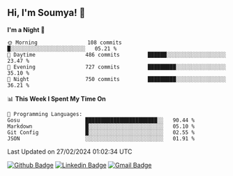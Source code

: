 ## Hi, I'm Soumya! 👋

<!--START_SECTION:waka-->
**I'm a Night 🦉** 

```text
🌞 Morning                108 commits         █░░░░░░░░░░░░░░░░░░░░░░░░   05.21 % 
🌆 Daytime                486 commits         ██████░░░░░░░░░░░░░░░░░░░   23.47 % 
🌃 Evening                727 commits         █████████░░░░░░░░░░░░░░░░   35.10 % 
🌙 Night                  750 commits         █████████░░░░░░░░░░░░░░░░   36.21 % 
```


📊 **This Week I Spent My Time On** 

```text
💬 Programming Languages: 
Gosu                     ███████████████████████░░   90.44 % 
Markdown                 █░░░░░░░░░░░░░░░░░░░░░░░░   05.10 % 
Git Config               █░░░░░░░░░░░░░░░░░░░░░░░░   02.55 % 
JSON                     ░░░░░░░░░░░░░░░░░░░░░░░░░   01.91 % 
```


 Last Updated on 27/02/2024 01:02:34 UTC
<!--END_SECTION:waka-->

[![Github Badge](https://img.shields.io/badge/-rubyruins-grey?style=for-the-badge&logo=github&logoColor=white&link=https://github.com/rubyruins/)](https://www.github.com/rubyruins/) 
[![Linkedin Badge](https://img.shields.io/badge/-Soumya%20Parekh-0072b1?style=for-the-badge&logo=Linkedin&logoColor=white&link=https://www.linkedin.com/in/Soumya-Parekh/)](https://www.linkedin.com/in/Soumya-Parekh/) 
[![Gmail Badge](https://img.shields.io/badge/-soumyaparekh.me@gmail.com-c14438?style=for-the-badge&logo=Gmail&logoColor=white&link=mailto:soumyaparekh.me@gmail.com)](mailto:soumyaparekh.me@gmail.com) 

